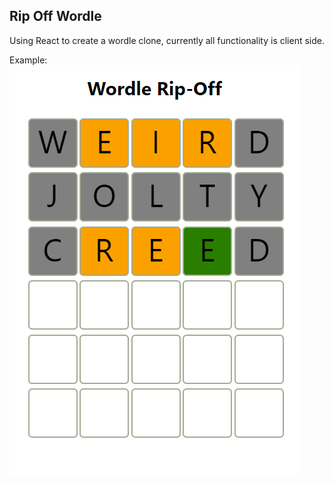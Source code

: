 ## Rip Off Wordle

Using React to create a wordle clone, currently all functionality is client side.

Example:
![Alt text](image.png)